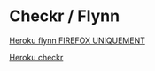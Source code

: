 # Checkr / Flynn

[Heroku flynn FIREFOX UNIQUEMENT](https://sleepy-fjord-26183.herokuapp.com/home/flynn)

[Heroku checkr](https://sleepy-fjord-26183.herokuapp.com/home/checkr)

